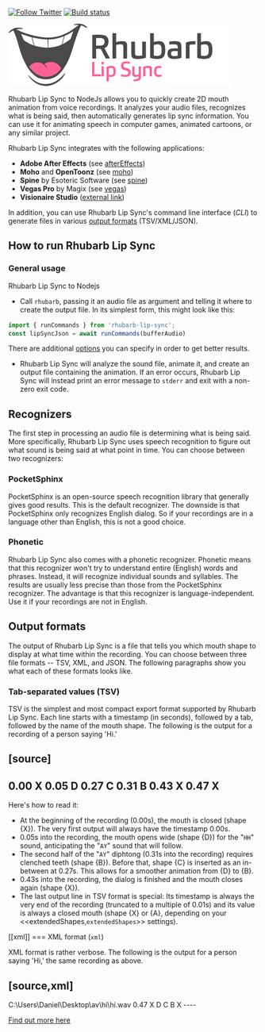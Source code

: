 
[![Follow Twitter](https://img.shields.io/twitter/follow/RhubarbLipSync.svg?style=social&label=Follow)](https://twitter.com/RhubarbLipSync)
[![Build status](https://github.com/DanielSWolf/rhubarb-lip-sync/actions/workflows/ci.yml/badge.svg)](https://github.com/DanielSWolf/rhubarb-lip-sync/actions/workflows/ci.yml)

![Logo](https://github.com/DanielSWolf/rhubarb-lip-sync/raw/master/img/logo.png)

Rhubarb Lip Sync to NodeJs allows you to quickly create 2D mouth animation from voice recordings. It analyzes your audio files, recognizes what is being said, then automatically generates lip sync information. You can use it for animating speech in computer games, animated cartoons, or any similar project.

Rhubarb Lip Sync integrates with the following applications:

- **Adobe After Effects** (see [afterEffects](#afterEffects))
- **Moho** and **OpenToonz** (see [moho](#moho))
- **Spine** by Esoteric Software (see [spine](#spine))
- **Vegas Pro** by Magix (see [vegas](#vegas))
- **Visionaire Studio** ([external link](https://www.visionaire-studio.net/forum/thread/mouth-animation-using-rhubarb-lip-sync))

In addition, you can use Rhubarb Lip Sync's command line interface (*CLI*) to generate files in various [output formats](#outputFormats) (TSV/XML/JSON).

## How to run Rhubarb Lip Sync

### General usage

Rhubarb Lip Sync to Nodejs
 
- Call `rhubarb`, passing it an audio file as argument and telling it where to create the output file. In its simplest form, this might look like this: 

```js
import { runCommands } from 'rhubarb-lip-sync';
const lipSyncJson = await runCommands(bufferAudio)     
```
 
 There are additional [options](#options) you can specify in order to get better results.
- Rhubarb Lip Sync will analyze the sound file, animate it, and create an output file containing the animation. If an error occurs, Rhubarb Lip Sync will instead print an error message to `stderr` and exit with a non-zero exit code.
 
 
## Recognizers

The first step in processing an audio file is determining what is being said. More specifically, Rhubarb Lip Sync uses speech recognition to figure out what sound is being said at what point in time. You can choose between two recognizers:

### PocketSphinx

PocketSphinx is an open-source speech recognition library that generally gives good results. This is the default recognizer. The downside is that PocketSphinx only recognizes English dialog. So if your recordings are in a language other than English, this is not a good choice.

### Phonetic

Rhubarb Lip Sync also comes with a phonetic recognizer. Phonetic means that this recognizer won't try to understand entire (English) words and phrases. Instead, it will recognize individual sounds and syllables. The results are usually less precise than those from the PocketSphinx recognizer. The advantage is that this recognizer is language-independent. Use it if your recordings are not in English.

## Output formats

The output of Rhubarb Lip Sync is a file that tells you which mouth shape to display at what time within the recording. You can choose between three file formats -- TSV, XML, and JSON. The following paragraphs show you what each of these formats looks like.

### Tab-separated values (TSV)

TSV is the simplest and most compact export format supported by Rhubarb Lip Sync. Each line starts with a timestamp (in seconds), followed by a tab, followed by the name of the mouth shape. The following is the output for a recording of a person saying 'Hi.'
 

[source]
----
0.00	X
0.05	D
0.27	C
0.31	B
0.43	X
0.47	X
----

Here's how to read it:

* At the beginning of the recording (0.00s), the mouth is closed (shape {X}). The very first output will always have the timestamp 0.00s.
* 0.05s into the recording, the mouth opens wide (shape {D}) for the "`HH`" sound, anticipating the "`AY`" sound that will follow.
* The second half of the "`AY`" diphtong (0.31s into the recording) requires clenched teeth (shape {B}). Before that, shape {C} is inserted as an in-between at 0.27s. This allows for a smoother animation from {D} to {B}.
* 0.43s into the recording, the dialog is finished and the mouth closes again (shape {X}).
* The last output line in TSV format is special: Its timestamp is always the very end of the recording (truncated to a multiple of 0.01s) and its value is always a closed mouth (shape {X} or {A}, depending on your <<extendedShapes,`extendedShapes`>> settings).

[[xml]]
=== XML format (`xml`)

XML format is rather verbose. The following is the output for a person saying 'Hi,' the same recording as above.

[source,xml]
----
<?xml version="1.0" encoding="utf-8"?>
<rhubarbResult>
  <metadata>
    <soundFile>C:\Users\Daniel\Desktop\av\hi\hi.wav</soundFile>
    <duration>0.47</duration>
  </metadata>
  <mouthCues>
    <mouthCue start="0.00" end="0.05">X</mouthCue>
    <mouthCue start="0.05" end="0.27">D</mouthCue>
    <mouthCue start="0.27" end="0.31">C</mouthCue>
    <mouthCue start="0.31" end="0.43">B</mouthCue>
    <mouthCue start="0.43" end="0.47">X</mouthCue>
  </mouthCues>
</rhubarbResult>
----
 
[Find out more here](https://github.com/DanielSWolf/rhubarb-lip-sync)